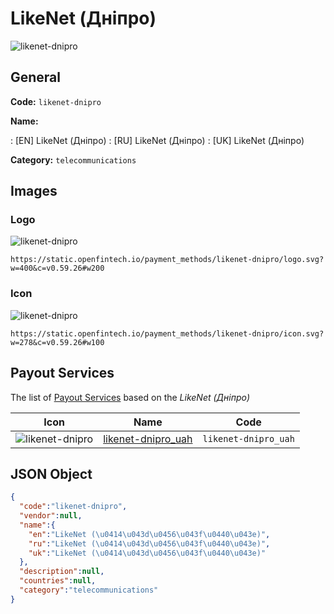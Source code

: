 
# LikeNet (Дніпро) 
![likenet-dnipro](https://static.openfintech.io/payment_methods/likenet-dnipro/logo.svg?w=400&c=v0.59.26#w200)  

## General 
**Code:** `likenet-dnipro` 
 
**Name:** 
 
:	[EN] LikeNet (Дніпро) 
:	[RU] LikeNet (Дніпро) 
:	[UK] LikeNet (Дніпро) 
 
**Category:** `telecommunications` 
 

## Images 

### Logo 
![likenet-dnipro](https://static.openfintech.io/payment_methods/likenet-dnipro/logo.svg?w=400&c=v0.59.26#w200)  

```
https://static.openfintech.io/payment_methods/likenet-dnipro/logo.svg?w=400&c=v0.59.26#w200
```  

### Icon 
![likenet-dnipro](https://static.openfintech.io/payment_methods/likenet-dnipro/icon.svg?w=278&c=v0.59.26#w100)  

```
https://static.openfintech.io/payment_methods/likenet-dnipro/icon.svg?w=278&c=v0.59.26#w100
```  

## Payout Services 
 
The list of [Payout Services](/payout-services/) based on the _LikeNet (Дніпро)_ 

|Icon|Name|Code| 
|:---:|:---:|:---:| 
|![likenet-dnipro](https://static.openfintech.io/payout_methods/likenet-dnipro/icon.svg?w=278&c=v0.59.26#w40) |[likenet-dnipro_uah](/payout-services/likenet-dnipro_uah/)|`likenet-dnipro_uah`| 
 

## JSON Object 

```json
{
  "code":"likenet-dnipro",
  "vendor":null,
  "name":{
    "en":"LikeNet (\u0414\u043d\u0456\u043f\u0440\u043e)",
    "ru":"LikeNet (\u0414\u043d\u0456\u043f\u0440\u043e)",
    "uk":"LikeNet (\u0414\u043d\u0456\u043f\u0440\u043e)"
  },
  "description":null,
  "countries":null,
  "category":"telecommunications"
}
```  
